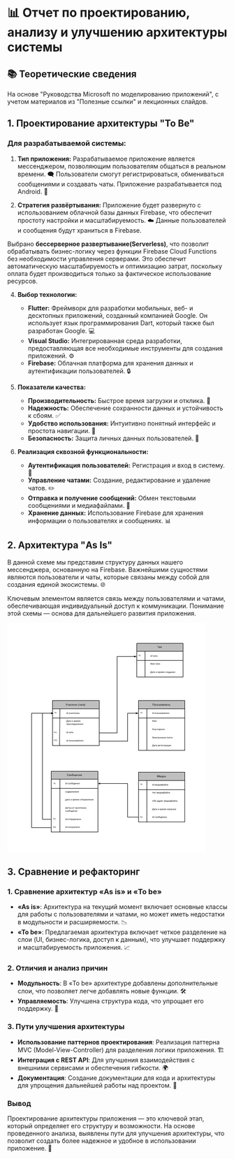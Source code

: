 # 📊 Отчет по проектированию, анализу и улучшению архитектуры системы

## 📚 Теоретические сведения
На основе "Руководства Microsoft по моделированию приложений", с учетом материалов из "Полезные ссылки" и лекционных слайдов.

## 1. Проектирование архитектуры "To Be"

### Для разрабатываемой системы:

1. **Тип приложения:** Разрабатываемое приложение является мессенджером, позволяющим пользователям общаться в реальном времени. 🗨️ Пользователи смогут регистрироваться, обмениваться сообщениями и создавать чаты. Приложение разрабатывается под Android. 📱

2. **Стратегия развёртывания:** Приложение будет развернуто с использованием облачной базы данных Firebase, что обеспечит простоту настройки и масштабируемость. ☁️ Данные пользователей и сообщения будут храниться в Firebase.

Выбрано **бессерверное развертывание(Serverless)**, что позволит обрабатывать бизнес-логику через функции Firebase Cloud Functions без необходимости управления серверами. Это обеспечит автоматическую масштабируемость и оптимизацию затрат, поскольку оплата будет производиться только за фактическое использование ресурсов.

4. **Выбор технологии:**
   - **Flutter:** Фреймворк для разработки мобильных, веб- и десктопных приложений, созданный компанией Google. Он использует язык программирования Dart, который также был разработан Google. 💻
   - **Visual Studio:** Интегрированная среда разработки, предоставляющая все необходимые инструменты для создания приложений. ⚙️
   - **Firebase:** Облачная платформа для хранения данных и аутентификации пользователей. 🔒

5. **Показатели качества:**
   - **Производительность:** Быстрое время загрузки и отклика. 🚀
   - **Надежность:** Обеспечение сохранности данных и устойчивость к сбоям. ✅
   - **Удобство использования:** Интуитивно понятный интерфейс и простота навигации. 🧭
   - **Безопасность:** Защита личных данных пользователей. 🔐

6. **Реализация сквозной функциональности:** 
   - **Аутентификация пользователей:** Регистрация и вход в систему. 📝
   - **Управление чатами:** Создание, редактирование и удаление чатов. ✏️
   - **Отправка и получение сообщений:** Обмен текстовыми сообщениями и медиафайлами. 📩
   - **Хранение данных:** Использование Firebase для хранения информации о пользователях и сообщениях. 📊

## 2. Архитектура "As Is"

В данной схеме мы представим структуру данных нашего мессенджера, основанную на Firebase. Важнейшими сущностями являются пользователи и чаты, которые связаны между собой для создания единой экосистемы. 🌐

Ключевым элементом является связь между пользователями и чатами, обеспечивающая индивидуальный доступ к коммуникации. Понимание этой схемы — основа для дальнейшего развития приложения.

![Реляционная схема](https://github.com/Alexrshut/messages/blob/main/docs/img/UML-диаграмма.png)

## 3. Сравнение и рефакторинг

### 1. Сравнение архитектур «As is» и «To be»

- **«As is»**: Архитектура на текущий момент включает основные классы для работы с пользователями и чатами, но может иметь недостатки в модульности и расширяемости. 📉
- **«To be»**: Предлагаемая архитектура включает четкое разделение на слои (UI, бизнес-логика, доступ к данным), что улучшает поддержку и масштабируемость приложения. 📈

### 2. Отличия и анализ причин

- **Модульность**: В «To be» архитектуре добавлены дополнительные слои, что позволяет легче добавлять новые функции. 🛠️
- **Управляемость**: Улучшена структура кода, что упрощает его поддержку. 🔧

### 3. Пути улучшения архитектуры

- **Использование паттернов проектирования**: Реализация паттерна MVC (Model-View-Controller) для разделения логики приложения. 🏗️
- **Интеграция с REST API**: Для улучшения взаимодействия с внешними сервисами и обеспечения гибкости. 🌍
- **Документация**: Создание документации для кода и архитектуры для упрощения дальнейшей работы над проектом. 📖

### Вывод

Проектирование архитектуры приложения — это ключевой этап, который определяет его структуру и возможности. На основе проведенного анализа, выявлены пути для улучшения архитектуры, что позволит создать более надежное и удобное в использовании приложение. 🌟
